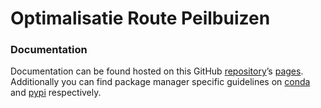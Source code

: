 # Optimalisatie Route Peilbuizen


<!-- WARNING: THIS FILE WAS AUTOGENERATED! DO NOT EDIT! -->

### Documentation

Documentation can be found hosted on this GitHub
[repository](https://github.com/Jelle%20de%20Jong/optimalisatie_route_peilbuizen)’s
[pages](https://Jelle%20de%20Jong.github.io/optimalisatie_route_peilbuizen/).
Additionally you can find package manager specific guidelines on
[conda](https://anaconda.org/Jelle%20de%20Jong/optimalisatie_route_peilbuizen)
and [pypi](https://pypi.org/project/optimalisatie_route_peilbuizen/)
respectively.
